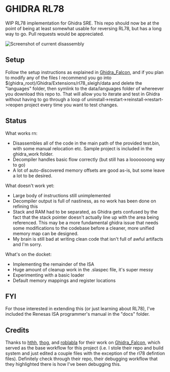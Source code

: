 GHIDRA RL78
===========

WIP RL78 implementation for Ghidra SRE. This repo should now be at the point of being at least somewhat usable for reversing RL78, but has a long way to go. Pull requests would be appreciated.

![Screenshot of current disassembly](https://raw.githubusercontent.com/hedgeberg/RL78_sleigh/master/images/rl78_state.png)


Setup
-----

Follow the setup instructions as explained in [Ghidra_Falcon](https://github.com/Thog/ghidra_falcon), and if you plan to modify any of the files I recommend you go into $(ghidra_root)/Ghidra/Extensions/rl78_sleigh/data and delete the "languages" folder, then symlink to the data/languages folder of whereever you download this repo to. That will allow you to iterate and test in Ghidra without having to go through a loop of uninstall->restart->reinstall->restart->reopen project every time you want to test changes.


Status
------

What works rn: 
+	Disassembles all of the code in the main path of the provided test.bin, with some manual relocation etc. Sample project is included in the ghidra_work folder.
+ 	Decompiler handles basic flow correctly (but still has a looooooong way to go)
+ 	A lot of auto-discovered memory offsets are good as-is, but some leave a lot to be desired.  

What doesn't work yet:
+ 	Large body of instructions still unimplemented
+	Decompiler output is full of nastiness, as no work has been done on refining this
+ 	Stack and RAM had to be separated, as Ghidra gets confused by the fact that the stack pointer doesn't actually line up with the area being referenced. This may be a more fundamental ghidra issue that needs some modifications to the codebase before a cleaner, more unified memory map can be designed.
+ 	My brain is still bad at writing clean code that isn't full of awful artifacts and I'm sorry.

What's on the docket:
+ 	Implementing the remainder of the ISA
+ 	Huge amount of cleanup work in the .slaspec file, it's super messy
+	Experimenting with a basic loader
+ 	Default memory mappings and register locations


FYI
---

For those interested in extending this (or just learning about RL78), I've included the Renesas ISA programmer's manual in the "docs" folder.


Credits
-------

Thanks to [hthh](https://github.com/hthh/), [thog](https://github.com/thog), and [roblabla](https://github.com/roblabla) for their work on [Ghidra_Falcon](https://github.com/Thog/ghidra_falcon), which served as the base workflow for this project (i.e. I stole their repo and build system and just edited a couple files with the exception of the rl78 defintion files). Definitely check through their repo, their debugging workflow that they highlighted there is how I've been debugging this. 
